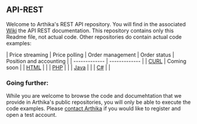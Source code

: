 ## API-REST
Welcome to Arthika's REST API repository.
You will find in the associated [Wiki](https://github.com/Arthika/API-REST/wiki)
 the API REST documentation.
This repository contains only this Readme file, not actual code.
Other repositories do contain actual code examples:

| Price streaming  | Price polling | Order management | Order status | Position and accounting |
| ------------- | ------------- |
| [CURL](https://github.com/Arthika/Price-Streaming-Curl)  | Coming soon  |
| [HTML](https://github.com/Arthika/Price-Streaming-html)  |   |
| [PHP](https://github.com/Arthika/Price-Streaming-Php)  |   |
| [Java](https://github.com/Arthika/Price-Streaming-Java)  |   |
| [C#](https://github.com/Arthika/Price-Streaming-C-)  |   |

### Going further: 
While you are welcome to browse the code and documehtation that we provide in Arthika's public repositories, you will only be able to execute the code examples. Please [contact Arthika](http://www.arthikatrading.com/contact/) if you would like to register and open a test account. 
